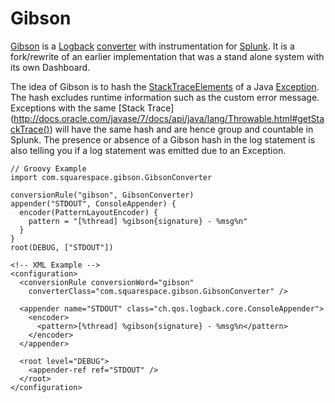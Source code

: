 # Gibson

[Gibson](http://en.wikipedia.org/wiki/Hackers_\(film\)) is a [Logback](http://logback.qos.ch) 
[converter](http://logback.qos.ch/manual/layouts.html#customConversionSpecifier) with instrumentation 
for [Splunk](http://www.splunk.com). It is a fork/rewrite of an earlier implementation that was a 
stand alone system with its own Dashboard.

The idea of Gibson is to hash the [StackTraceElements](http://docs.oracle.com/javase/7/docs/api/java/lang/StackTraceElement.html)
of a Java [Exception](http://docs.oracle.com/javase/7/docs/api/java/lang/Throwable.html). The hash 
excludes runtime information such as the custom error message. Exceptions with the same [Stack Trace]
(http://docs.oracle.com/javase/7/docs/api/java/lang/Throwable.html#getStackTrace()) will have the same hash 
and are hence group and countable in Splunk. The presence or absence of a Gibson hash in the log statement is 
also telling you if a log statement was emitted due to an Exception.

```
// Groovy Example
import com.squarespace.gibson.GibsonConverter

conversionRule("gibson", GibsonConverter)
appender("STDOUT", ConsoleAppender) {
  encoder(PatternLayoutEncoder) {
    pattern = "[%thread] %gibson{signature} - %msg%n"
  }
}
root(DEBUG, ["STDOUT"])
```

```
<!-- XML Example -->
<configuration>
  <conversionRule conversionWord="gibson" 
    converterClass="com.squarespace.gibson.GibsonConverter" />
        
  <appender name="STDOUT" class="ch.qos.logback.core.ConsoleAppender">
    <encoder>
      <pattern>[%thread] %gibson{signature} - %msg%n</pattern>
    </encoder>
  </appender>

  <root level="DEBUG">
    <appender-ref ref="STDOUT" />
  </root>
</configuration>
```